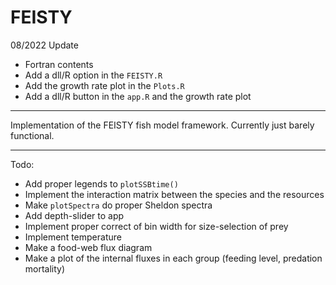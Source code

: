 # FEISTY

08/2022 Update
- Fortran contents
- Add a dll/R option in the `FEISTY.R`
- Add the growth rate plot in the `Plots.R`
- Add a dll/R button in the `app.R` and the growth rate plot

---

Implementation of the FEISTY fish model framework. Currently just barely functional.

---

Todo:

- Add proper legends to `plotSSBtime()`
- Implement the interaction matrix between the species and the resources
- Make `plotSpectra` do proper Sheldon spectra
- Add depth-slider to app
- Implement proper correct of bin width for size-selection of prey
- Implement temperature
- Make a food-web flux diagram
- Make a plot of the internal fluxes in each group (feeding level, predation mortality)
